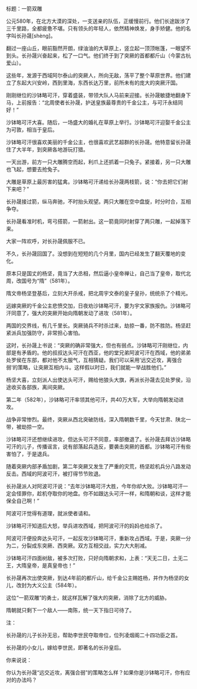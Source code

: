 标题：一箭双雕



公元580年，在北方大漠的深处，一支送亲的队伍，正缓慢前行。他们长途跋涉了三千里路，全都疲惫不堪。只有领头的年轻人，依然精神焕发，身手矫健。他的名字叫长孙晟[shèng]。

翻过一座山丘，眼前豁然开朗，绿油油的大草原上，竖立起一顶顶帐篷，一眼望不到头。长孙晟兴奋起来，松了一口气。他们终于到了突厥的首都都斤山（今蒙古杭爱山）。

这些年，发源于西域阿尔泰山的突厥人，所向无敌，荡平了整个草原世界。他们建立了东起大兴安岭，西到里海，东西长达万里，前所未有的庞大的突厥汗国。

刚刚继位的沙钵略可汗，穿着盛装，带领大队人马前来迎接。长孙晟敏捷地翻身下马，上前报告：“北周使者长孙晟，护送皇族最尊贵的千金公主，与可汗永结同好！”

沙钵略可汗大喜。随后，一场盛大的婚礼在草原上举行。沙钵略可汗迎娶千金公主为可敦，相当于皇后。



沙钵略可汗很喜欢美丽的千金公主，也很喜欢武艺超群的长孙晟。他特意留长孙晟住了大半年，到突厥各地游玩打猎。

一天出游，前方一只大雕腾空而起，利爪上还抓着一只兔子。紧接着，另一只大雕也飞起，想要去抢兔子。

大雕是草原上最厉害的猛禽。沙钵略可汗递给长孙晟两枝箭，说：“你去把它们射下来吧？”

长孙晟接过箭，纵马奔驰，不时抬头观望。两只大雕在空中盘旋，时分时合，互相争夺。

长孙晟看准时机，弯弓搭箭，一箭射出。这一箭竟同时射穿了两只雕，一起掉落下来。

大家一阵欢呼，对长孙晟佩服不已。



不久，长孙晟回国了。没想到在短短的几个月里，国内已经发生了翻天覆地的变化。

原本只是国丈的杨坚，竟当了大丞相，然后逼小皇帝禅让，自己当了皇帝，取代北周，改国号为“隋”（581年）。

隋文帝杨坚登基后，立刻大开杀戒，把北周宇文泰的皇子皇孙，统统杀了个精光。

远嫁突厥的千金公主悲愤交加，日夜劝沙钵略可汗，要为宇文家族报仇。沙钵略可汗同意了，强大的突厥开始向隋朝发动了进攻（581年）。



两国的交界线，有几千里长。突厥骑兵不时杀过来，劫掠一番，防不胜防。杨坚赶紧派兵加强防守，非常担心害怕。

这时，长孙晟上书说：“突厥的确非常强大，但也有弱点。沙钵略可汗刚继位，内部是有矛盾的。他的叔叔达头可汗在西亚，他的堂兄弟阿波可汗在西域，他的弟弟处罗侯在东部，都对他不太服气，互相猜疑。我们可以采用’远交近攻，离强合弱‘的策略，让突厥互相内斗。这样假以时日，我们就能一举战胜他们。”

杨坚大喜，立刻派人出使达头可汗，赐给他狼头大旗，再派长孙晟去见处罗侯，沿途收买各部族，离间突厥。



第二年（582年），沙钵略可汗率领其他可汗，共40万大军，大举向隋朝发动进攻。

战争非常惨烈。最终，突厥从西北突破防线，深入隋朝数千里，今天甘肃、陕北一带，被劫掠一空。

沙钵略可汗还想继续进攻，但达头可汗不同意，率部撤退了。长孙晟去拜访沙钵略可汗的儿子，传播谣言，说有部落起兵造反，要袭击突厥的首都。沙钵略可汗有些害怕了，于是退兵。



随着突厥内部矛盾加剧，第二年突厥又发生了严重的灾荒，杨坚趁机兵分八路发动反击。西域的阿波可汗，被打得节节败退。

长孙晟派人对阿波可汗说：“去年沙钵略可汗大胜，今年你却大败。沙钵略可汗一定会怪罪你，趁机夺取你的地盘。你不如跟达头可汗一样，和隋朝和谈，这样才能保全自己啊！”

阿波可汗觉得有道理，就派使者请和。

沙钵略可汗知道后大怒，举兵进攻西域，把阿波可汗的妈妈也给杀了。

阿波可汗便投奔达头可汗，一起反攻沙钵略可汗，重新攻占西域。于是，突厥一分为二，分裂成东突厥、西突厥。双方互相交战，实力大大削减。



沙钵略可汗四面树敌，被多次打败，只好向隋朝求和，上表：“天无二日，土无二王，大隋皇帝，是真皇帝也！”

长孙晟再次出使突厥，到达4年前的都斤山，给千金公主赐姓杨，并作为杨坚的女儿，改封为大义公主（584年）。

这位“一箭双雕”的勇士，就这样瓦解了强大的突厥，消除了北方的威胁。

隋朝就只剩下一个敌人——南陈，统一天下指日可待了。



注：

长孙晟的儿子长孙无忌，帮助李世民夺取帝位，位列凌烟阁二十四功臣之首。

长孙晟的小女儿，嫁给李世民，即著名的长孙皇后。



你来说说：

你认为长孙晟“远交近攻，离强合弱”的策略怎么样？如果你是沙钵略可汗，你有应对的办法吗？